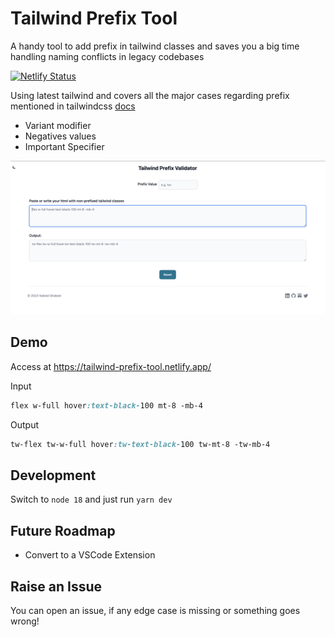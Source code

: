 # Tailwind Prefix Tool

A handy tool to add prefix in tailwind classes and saves you a big time handling naming conflicts in legacy codebases

[![Netlify Status](https://api.netlify.com/api/v1/badges/4288f722-a61e-48c1-a4d1-2ed2b7c2bc1e/deploy-status)](https://app.netlify.com/sites/tailwind-prefix-tool/deploys)

Using latest tailwind and covers all the major cases regarding prefix mentioned in tailwindcss [docs](https://tailwindcss.com/docs/configuration#prefix)

- Variant modifier
- Negatives values
- Important Specifier

![demo](/public/tw-prefix-tool.png)

## Demo

Access at https://tailwind-prefix-tool.netlify.app/

Input

```css
flex w-full hover:text-black-100 mt-8 -mb-4
```

Output

```css
tw-flex tw-w-full hover:tw-text-black-100 tw-mt-8 -tw-mb-4
```

## Development

Switch to `node 18` and just run `yarn dev`

## Future Roadmap

- Convert to a VSCode Extension

## Raise an Issue

You can open an issue, if any edge case is missing or something goes wrong!
